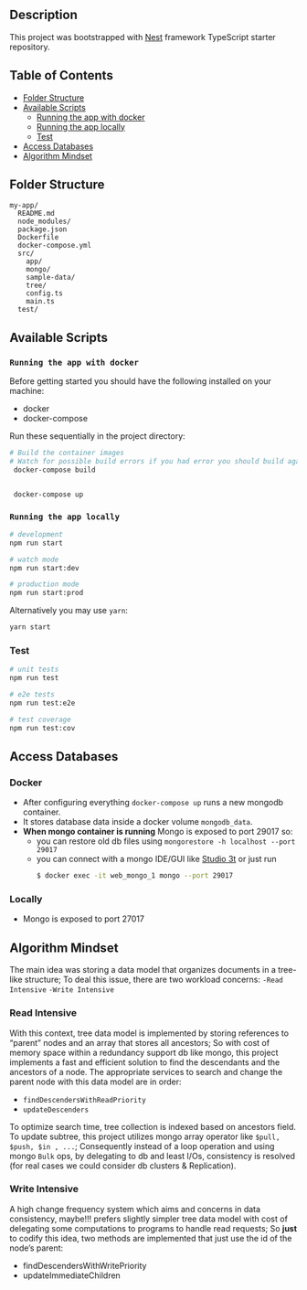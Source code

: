 ## Description

This project was bootstrapped with [Nest](https://github.com/nestjs/nest) framework TypeScript starter repository.

## Table of Contents
- [Folder Structure](#folder-structure)
- [Available Scripts](#available-scripts)
  - [Running the app with docker](#running-the-app-with-docker)
  - [Running the app locally](#running-the-app-locally)
  - [Test](#test)
- [Access Databases](#access-databases)
- [Algorithm Mindset](#algorithm-mindset)


 ## Folder Structure

```
my-app/
  README.md
  node_modules/
  package.json
  Dockerfile
  docker-compose.yml
  src/
    app/
    mongo/
    sample-data/
    tree/
    config.ts
    main.ts
  test/
```

## Available Scripts

### `Running the app with docker`

Before getting started you should have the following installed on your machine:  
  - docker
  - docker-compose

Run these sequentially in the project directory:
```bash
# Build the container images 
# Watch for possible build errors if you had error you should build again  
 docker-compose build


 docker-compose up
```

### `Running the app locally`


```bash
# development
npm run start

# watch mode
npm run start:dev

# production mode
npm run start:prod
```
Alternatively you may use `yarn`:

```sh
yarn start
```

### Test

```bash
# unit tests
npm run test

# e2e tests
npm run test:e2e

# test coverage
npm run test:cov
```


## Access Databases
 
  ### Docker
  - After configuring everything `docker-compose up` runs a new mongodb container.
  - It stores database data inside a docker volume `mongodb_data`.
  - __When mongo container is running__  Mongo is exposed to port 29017  so:
    - you can restore old db files using `mongorestore -h localhost --port 29017` 
    - you can connect with a mongo IDE/GUI like [Studio 3t](https://studio3t.com) or just run
      ```bash
      $ docker exec -it web_mongo_1 mongo --port 29017
      ```
  ### Locally
  - Mongo is exposed to port 27017

## Algorithm Mindset
  
  The main idea was storing a data model that organizes documents in a tree-like structure; To deal this issue, there are two workload concerns:
  `-Read Intensive`
  `-Write Intensive`

  ### Read Intensive

  With this context, tree data model is implemented by storing references to “parent” nodes and an array that stores all ancestors; So with cost of memory space within a redundancy support db like mongo, this project implements a fast and efficient solution to find the descendants and the ancestors of a node.
  The appropriate services to search and change the parent node with this data model are in order:
  - `findDescendersWithReadPriority`
  - `updateDescenders`

To optimize search time, tree collection is indexed based on ancestors field.<br/>
To update subtree, this project utilizes mongo array operator like `$pull, $push, $in , ...`; Consequently instead of a loop operation and using mongo `Bulk` ops, by delegating to db and least I/Os, consistency is resolved (for real cases we could consider db clusters & Replication).

 ### Write Intensive
  A high change frequency system which aims and concerns in data consistency, maybe!!! prefers slightly simpler tree data model with cost of delegating some computations to programs to handle read requests; So __just__ to codify this idea, two methods are implemented that just use the id of the node’s parent:
  - findDescendersWithWritePriority
  - updateImmediateChildren
